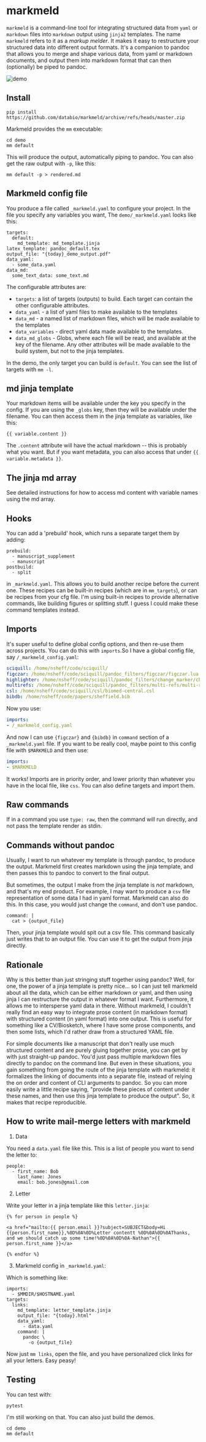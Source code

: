 # markmeld

`markmeld` is a command-line tool for integrating structured data from `yaml` or `markdown` files into `markdown` output using `jinja2` templates. The name `markmeld` refers to it as a *markup* *melder*. It makes it easy to restructure your structured data into different output formats. It's a companion to pandoc that allows you to merge and shape various data, from yaml or markdown documents, and output them into markdown format that can then (optionally) be piped to pandoc.

![demo](markmeld_abstract.svg)


## Install

```
pip install https://github.com/databio/markmeld/archive/refs/heads/master.zip
```

Markmeld provides the `mm` executable:

```
cd demo
mm default
```

This will produce the output, automatically piping to pandoc. You can also get the raw output with `-p`, like this:

```
mm default -p > rendered.md
```

## Markmeld config file

You produce a file called `_markmeld.yaml` to configure your project. In the file you specify any variables you want,  The `demo/_markmeld.yaml` looks like this:

```
targets:
  default:
    md_template: md_template.jinja
latex_template: pandoc_default.tex
output_file: "{today}_demo_output.pdf"
data_yaml:
  - some_data.yaml
data_md:
  some_text_data: some_text.md
```

The configurable attributes are:

- `targets`: a list of targets (outputs) to build. Each target can contain the other configurable attributes.
- `data_yaml` - a list of yaml files to make available to the templates
- `data_md` - a named list of markdown files, which will be made available to the templates
- `data_variables` - direct yaml data made available to the templates.
- `data_md_globs` - Globs, where each file will be read, and available at the key of the filename.
Any other attributes will be made available to the build system, but not to the jinja templates.

In the demo, the only target you can build is `default`. You can see the list of targets with `mm -l`. 

## md jinja template

Your markdown items will be available under the key you specify in the config. If you are using the `_globs` key, then they will be available under the filename. You can then access them in the jinja template as variables, like this:

```
{{ variable.content }}
```

The `.content` attribute will have the actual markdown -- this is probably what you want. But if you want metadata, you can also access that under `{{ variable.metadata }}`.


## The jinja md array

See detailed instructions for how to access md content with variable names using the md array.

## Hooks

You can add a 'prebuild' hook, which runs a separate target them by adding:

```
prebuild: 
  - manuscript_supplement
  - manuscript
postbuild:
  - split
```

in `_markmeld.yaml`. This allows you to build another recipe before the current one. These recipes can be built-in recipes (which are in `mm_targets`), or can be recipes from your cfg file. I'm using built-in recipes to provide alternative commands, like building figures or splitting stuff. I guess I could make these command templates instead.

## Imports

It's super useful to define global config options, and then re-use them across projects. You can do this with `imports`.So I have a global config file, say `/_markmeld_config.yaml`:

```yaml
sciquill: /home/nsheff/code/sciquill/
figczar: /home/nsheff/code/sciquill/pandoc_filters/figczar/figczar.lua
highlighter: /home/nsheff/code/sciquill/pandoc_filters/change_marker/change_marker.lua
multirefs: /home/nsheff/code/sciquill/pandoc_filters/multi-refs/multi-refs.lua
csl: /home/nsheff/code/sciquill/csl/biomed-central.csl
bibdb: /home/nsheff/code/papers/sheffield.bib
```

Now you use:
```yaml
imports:
- /_markmeld_config.yaml
```

And now I can use `{figczar}` and `{bibdb}` in `command` section of a `_markmeld.yaml` file. If you want to be really cool, maybe point to this config file with `$MARKMELD` and then use:

```yaml
imports:
- $MARKMELD
```

It works! Imports are in priority order, and lower priority than whatever you have in the local file, like `css`.  You can also define targets and import them.

## Raw commands

If in a command you use `type: raw`, then the command will run directly, and not pass the template render as stdin.

## Commands without pandoc

Usually, I want to run whatever my template is through pandoc, to produce the output. Markmeld first creates markdown using the jinja template, and then passes this to pandoc to convert to the final output.

But sometimes, the output I make from the jinja template is *not* markdown, and that's my end product. For example, I may want to produce a `csv` file representation of some data I had in yaml format. Markmeld can also do this. In this case, you would just change the `command`, and don't use pandoc.

```
command: |
  cat > {output_file}
```

Then, your jinja template would spit out a csv file. This command basically just writes that to an output file. You can use it to get the output from jinja directly.

## Rationale

Why is this better than just stringing stuff together using pandoc? Well, for one, the power of a jinja template is pretty nice... so I can just tell markmeld about all the data, which can be either markdown or yaml, and then using jinja I can restructure the output in whatever format I want. Furthermore, it allows me to intersperse yaml data in there. Without markmeld, I couldn't really find an easy way to integrate prose content (in markdown format) with structured content (in yaml format) into one output. This is useful for something like a CV/Biosketch, where I have some prose components, and then some lists, which I'd rather draw from a structured YAML file.

For simple documents like a manuscript that don't really use much structured content and are purely gluing together prose, you can get by with just straight-up pandoc. You'd just pass multiple markdown files directly to pandoc on the command line. But even in these situations, you gain something from going the route of the jinja template with markmeld: it formalizes the linking of documents into a separate file, instead of relying the on order and content of CLI arguments to pandoc. So you can more easily write a little recipe saying, "provide these pieces of content under these names, and then use this jinja template to produce the output". So, it makes that recipe reproducible.

## How to write mail-merge letters with markmeld

1. Data

You need a `data.yaml` file like this. This is a list of people you want to send the letter to:

```
people:
  - first_name: Bob
    last_name: Jones
    email: bob.jones@gmail.com
```

2. Letter

Write your letter in a jinja template like this `letter.jinja`:

```
{% for person in people %}

<a href="mailto:{{ person.email }}?subject=SUBJECT&body=Hi {{person.first_name}},%0D%0A%0D%Letter contentt %0D%0A%0D%0AThanks, and we should catch up some time!%0D%0A%0D%0A-Nathan">{{ person.first_name }}</a>

{% endfor %}
```

3. Markmeld config in `_markmeld.yaml`:

Which is something like:

```
imports:
  - $MMDIR/$HOSTNAME.yaml
targets:
  links:
    md_template: letter_template.jinja
    output_file: "{today}.html"
    data_yaml:
      - data.yaml
    command: |
      pandoc \
        -o {output_file}
```

Now just `mm links`, open the file, and you have personalized click links for all your letters. Easy peasy!


## Testing

You can test with:

```
pytest
```

I'm still working on that. You can also just build the demos.

```
cd demo
mm default
```


